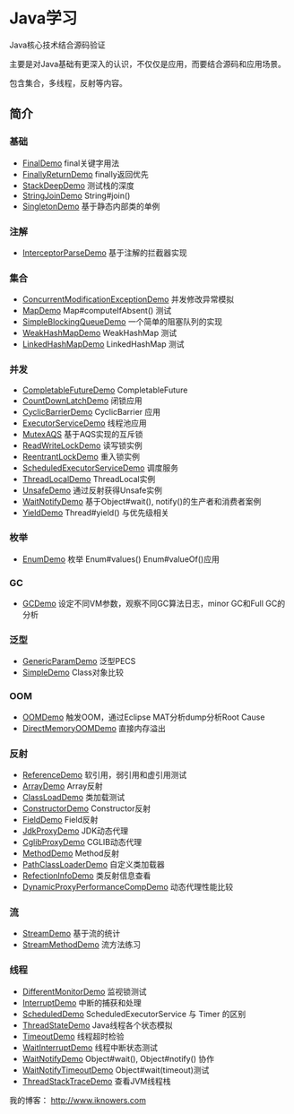 # Java学习
Java核心技术结合源码验证

主要是对Java基础有更深入的认识，不仅仅是应用，而要结合源码和应用场景。

包含集合，多线程，反射等内容。


## 简介

### 基础
- [FinalDemo](src/main/java/com/iknowers/learning/base/FinalDemo/java) final关键字用法
- [FinallyReturnDemo](src/main/java/com/iknowers/learning/base/FinallyReturnDemo/java) finally返回优先
- [StackDeepDemo](src/main/java/com/iknowers/learning/base/StackDeepDemo/java) 测试栈的深度
- [StringJoinDemo](src/main/java/com/iknowers/learning/base/StringJoinDemo/java) String#join()
- [SingletonDemo](src/main/java/com/iknowers/learning/base/SingletonDemo.java) 基于静态内部类的单例

### 注解
- [InterceptorParseDemo](src/main/java/com/iknowers/learning/annotation/interceptor/InterceptorParseDemo/java) 基于注解的拦截器实现

### 集合
- [ConcurrentModificationExceptionDemo](src/main/java/com/iknowers/learning/collection/ConcurrentModificationExceptionDemo.java) 并发修改异常模拟
- [MapDemo](src/main/java/com/iknowers/learning/collection/MapDemo.java) Map#computeIfAbsent() 测试
- [SimpleBlockingQueueDemo](src/main/java/com/iknowers/learning/collection/SimpleBlockingQueueDemo.java)  一个简单的阻塞队列的实现
- [WeakHashMapDemo](src/main/java/com/iknowers/learning/collection/WeakHashMapDemo.java) WeakHashMap 测试
- [LinkedHashMapDemo](src/main/java/com/iknowers/learning/collection/LinkedHashMapDemo.java) LinkedHashMap 测试

### 并发
- [CompletableFutureDemo](src/main/java/com/iknowers/learning/concurrent/CompletableFutureDemo.java) CompletableFuture
- [CountDownLatchDemo](src/main/java/com/iknowers/learning/concurrent/CountDownLatchDemo.java) 闭锁应用
- [CyclicBarrierDemo](src/main/java/com/iknowers/learning/concurrent/CyclicBarrierDemo.java) CyclicBarrier 应用
- [ExecutorServiceDemo](src/main/java/com/iknowers/learning/concurrent/ExecutorServiceDemo.java) 线程池应用
- [MutexAQS](src/main/java/com/iknowers/learning/concurrent/MutexAQS.java) 基于AQS实现的互斥锁
- [ReadWriteLockDemo](src/main/java/com/iknowers/learning/concurrent/ReadWriteLockDemo.java) 读写锁实例
- [ReentrantLockDemo](src/main/java/src/main/java/com/iknowers/learning/concurrent/ReentrantLockDemo.java) 重入锁实例
- [ScheduledExecutorServiceDemo](src/main/java/com/iknowers/learning/concurrent/ScheduledExecutorServiceDemo.java) 调度服务
- [ThreadLocalDemo](src/main/java/com/iknowers/learning/concurrent/ThreadLocalDemo.java) ThreadLocal实例
- [UnsafeDemo](src/main/java/com/iknowers/learning/concurrent/UnsafeDemo.java) 通过反射获得Unsafe实例
- [WaitNotifyDemo](src/main/java/com/iknowers/learning/concurrent/WaitNotifyDemo.java) 基于Object#wait(), notify()的生产者和消费者案例
- [YieldDemo](src/main/java/com/iknowers/learning/concurrent/YieldDemo.java) Thread#yield() 与优先级相关

### 枚举
- [EnumDemo](src/main/java/com/iknowers/learning/enuming/EnumDemo.java) 枚举 Enum#values() Enum#valueOf()应用

### GC
- [GCDemo](src/main/java/com/iknowers/learning/gc/GCDemo.java) 设定不同VM参数，观察不同GC算法日志，minor GC和Full GC的分析

### 泛型
- [GenericParamDemo](src/main/java/com/iknowers/learning/generic/GenericParamDemo.java) 泛型PECS
- [SimpleDemo](src/main/java/com/iknowers/learning/generic/SimpleDemo.java) Class对象比较

### OOM
- [OOMDemo](src/main/java/com/iknowers/learning/oom/OOMDemo.java) 触发OOM，通过Eclipse MAT分析dump分析Root Cause
- [DirectMemoryOOMDemo](src/main/java/com/iknowers/learning/oom/DirectMemoryOOMDemo.java) 直接内存溢出

### 反射
- [ReferenceDemo](src/main/java/com/iknowers/learning/reflect/ReferenceDemo.java) 软引用，弱引用和虚引用测试
- [ArrayDemo](src/main/java/com/iknowers/learning/reflect/ArrayDemo.java) Array反射
- [ClassLoadDemo](src/main/java/com/iknowers/learning/reflect/ClassLoadDemo.java) 类加载测试
- [ConstructorDemo](src/main/java/com/iknowers/learning/reflect/ConstructorDemo.java) Constructor反射
- [FieldDemo](src/main/java/com/iknowers/learning/reflect/FieldDemo.java) Field反射
- [JdkProxyDemo](src/main/java/com/iknowers/learning/reflect/JdkProxyDemo.java) JDK动态代理
- [CglibProxyDemo](src/main/java/com/iknowers/learning/reflect/CglibProxyDemo.java) CGLIB动态代理
- [MethodDemo](src/main/java/com/iknowers/learning/reflect/MethodDemo.java) Method反射
- [PathClassLoaderDemo](src/main/java/com/iknowers/learning/reflect/PathClassLoaderDemo.java) 自定义类加载器
- [RefectionInfoDemo](src/main/java/com/iknowers/learning/reflect/RefectionInfoDemo.java) 类反射信息查看
- [DynamicProxyPerformanceCompDemo](src/main/java/com/iknowers/learning/reflect/DynamicProxyPerformanceCompDemo.java) 动态代理性能比较

### 流
- [StreamDemo](src/main/java/com/iknowers/learning/stream/StreamDemo.java) 基于流的统计
- [StreamMethodDemo](src/main/java/com/iknowers/learning/stream/StreamMethodDemo.java) 流方法练习

### 线程
- [DifferentMonitorDemo](src/main/java/com/iknowers/learning/thread/DifferentMonitorDemo.java) 监视锁测试
- [InterruptDemo](src/main/java/com/iknowers/learning/thread/InterruptDemo.java) 中断的捕获和处理
- [ScheduledDemo](src/main/java/com/iknowers/learning/thread/ScheduledDemo.java) ScheduledExecutorService 与 Timer 的区别
- [ThreadStateDemo](src/main/java/com/iknowers/learning/thread/ThreadStateDemo.java) Java线程各个状态模拟
- [TimeoutDemo](src/main/java/com/iknowers/learning/thread/TimeoutDemo.java) 线程超时检验
- [WaitInterruptDemo](src/main/java/com/iknowers/learning/thread/WaitInterruptDemo.java) 线程中断状态测试
- [WaitNotifyDemo](src/main/java/com/iknowers/learning/thread/WaitNotifyDemo.java) Object#wait(), Object#notify() 协作
- [WaitNotifyTimeoutDemo](src/main/java/com/iknowers/learning/thread/WaitNotifyTimeoutDemo.java) Object#wait(timeout)测试
- [ThreadStackTraceDemo](src/main/java/com/iknowers/learning/thread/ThreadStackTraceDemo.java) 查看JVM线程栈


我的博客： http://www.iknowers.com
